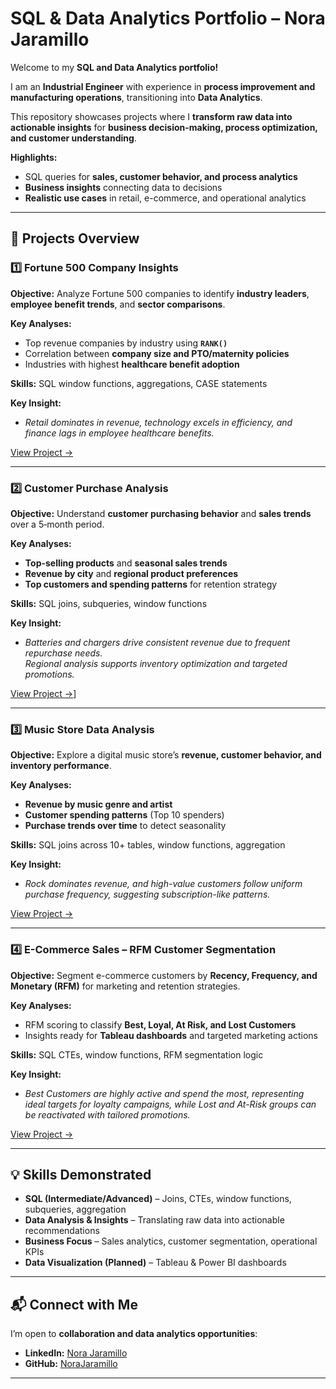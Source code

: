 # **SQL & Data Analytics Portfolio – Nora Jaramillo**  

Welcome to my **SQL and Data Analytics portfolio!**  

I am an **Industrial Engineer** with experience in **process improvement and manufacturing operations**, transitioning into **Data Analytics**.  

This repository showcases projects where I **transform raw data into actionable insights** for **business decision-making, process optimization, and customer understanding**.  

**Highlights:**  
- SQL queries for **sales, customer behavior, and process analytics**  
- **Business insights** connecting data to decisions  
- **Realistic use cases** in retail, e-commerce, and operational analytics  

---

## **📂 Projects Overview**

### **1️⃣ Fortune 500 Company Insights**
**Objective:** Analyze Fortune 500 companies to identify **industry leaders**, **employee benefit trends**, and **sector comparisons**.  

**Key Analyses:**  
- Top revenue companies by industry using **`RANK()`**  
- Correlation between **company size and PTO/maternity policies**  
- Industries with highest **healthcare benefit adoption**  

**Skills:** SQL window functions, aggregations, CASE statements  

**Key Insight:**  
- *Retail dominates in revenue, technology excels in efficiency, and finance lags in employee healthcare benefits.*  

[View Project →](https://github.com/NoraJaramillo/SQL/blob/main/Fortune%20500%20Analysis.md)

---

### **2️⃣ Customer Purchase Analysis**  
**Objective:** Understand **customer purchasing behavior** and **sales trends** over a 5‑month period.  

**Key Analyses:**  
- **Top-selling products** and **seasonal sales trends**  
- **Revenue by city** and **regional product preferences**  
- **Top customers and spending patterns** for retention strategy  

**Skills:** SQL joins, subqueries, window functions  

**Key Insight:**  
- *Batteries and chargers drive consistent revenue due to frequent repurchase needs.  
  Regional analysis supports inventory optimization and targeted promotions.*  

[View Project →](https://github.com/NoraJaramillo/SQL/blob/main/Customer%20Purchase%20Analysis)]


---

### **3️⃣ Music Store Data Analysis**  
**Objective:** Explore a digital music store’s **revenue, customer behavior, and inventory performance**.  

**Key Analyses:**  
- **Revenue by music genre and artist**  
- **Customer spending patterns** (Top 10 spenders)  
- **Purchase trends over time** to detect seasonality  

**Skills:** SQL joins across 10+ tables, window functions, aggregation  

**Key Insight:**  
- *Rock dominates revenue, and high-value customers follow uniform purchase frequency, suggesting subscription-like patterns.*  

[View Project →](https://github.com/NoraJaramillo/SQL/blob/main/Music%20Store%20Data%20Analysis)

---

### **4️⃣ E-Commerce Sales – RFM Customer Segmentation**  
**Objective:** Segment e-commerce customers by **Recency, Frequency, and Monetary (RFM)** for marketing and retention strategies.  

**Key Analyses:**  
- RFM scoring to classify **Best, Loyal, At Risk, and Lost Customers**  
- Insights ready for **Tableau dashboards** and targeted marketing actions  

**Skills:** SQL CTEs, window functions, RFM segmentation logic  

**Key Insight:**  
- *Best Customers are highly active and spend the most, representing ideal targets for loyalty campaigns, while Lost and At-Risk groups can be reactivated with tailored promotions.*  

[View Project →](https://github.com/NoraJaramillo/SQL/blob/main/E-Commerce%20Sales)

---


## **💡 Skills Demonstrated**
- **SQL (Intermediate/Advanced)** – Joins, CTEs, window functions, subqueries, aggregation  
- **Data Analysis & Insights** – Translating raw data into actionable recommendations  
- **Business Focus** – Sales analytics, customer segmentation, operational KPIs  
- **Data Visualization (Planned)** – Tableau & Power BI dashboards  

---

## **📬 Connect with Me**
I’m open to **collaboration and data analytics opportunities**:  

- **LinkedIn:** [Nora Jaramillo](https://www.linkedin.com/in/nora-jaramillo-6b577268/)
- **GitHub:** [NoraJaramillo](https://github.com/NoraJaramillo)  

---
